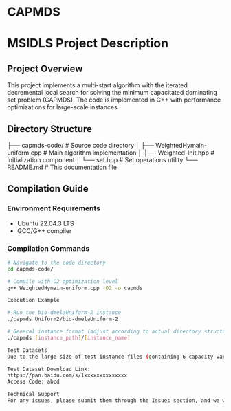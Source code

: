 # CAPMDS
# MSIDLS Project Description

## Project Overview
This project implements a multi-start algorithm with the iterated decremental local search for solving the minimum capacitated dominating set problem (CAPMDS). The code is implemented in C++ with performance optimizations for large-scale instances.

## Directory Structure
├── capmds-code/ # Source code directory
│ ├── WeightedHymain-uniform.cpp # Main algorithm implementation
│ ├── Weighted-Init.hpp # Initialization component
│ └── set.hpp # Set operations utility
└── README.md # This documentation file

## Compilation Guide

### Environment Requirements
- Ubuntu 22.04.3 LTS
- GCC/G++ compiler

### Compilation Commands
```bash
# Navigate to the code directory
cd capmds-code/

# Compile with O2 optimization level
g++ WeightedHymain-uniform.cpp -O2 -o capmds

Execution Example

# Run the bio-dmelaUniform-2 instance
./capmds Uniform2/bio-dmelaUniform-2

# General instance format (adjust according to actual directory structure)
./capmds [instance_path]/[instance_name]

Test Datasets
Due to the large size of test instance files (containing 6 capacity variants), they cannot be stored directly in the GitHub repository. Please download them via Baidu Netdisk:

Test Dataset Download Link:
https://pan.baidu.com/s/1xxxxxxxxxxxxxx
Access Code: abcd

Technical Support
For any issues, please submit them through the Issues section, and we will respond promptly.

